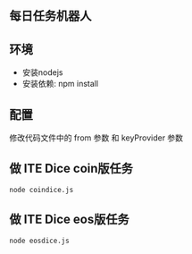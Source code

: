 ## 每日任务机器人

## 环境

* 安装nodejs
* 安装依赖: npm install

## 配置

修改代码文件中的 from 参数 和 keyProvider 参数

## 做 ITE Dice coin版任务

```
node coindice.js

```

## 做 ITE Dice eos版任务

```
node eosdice.js

```